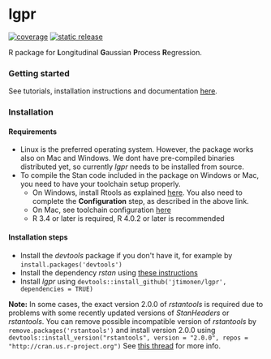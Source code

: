# lgpr
[![coverage](https://codecov.io/gh/jtimonen/lgpr/branch/development/graph/badge.svg)](https://codecov.io/gh/jtimonen/lgpr)
[![static release](https://zenodo.org/badge/DOI/10.5281/zenodo.3632542.svg)](https://doi.org/10.5281/zenodo.3632542)

R package for **L**ongitudinal **G**aussian **P**rocess **R**egression. 

### Getting started
See tutorials, installation instructions and documentation [here](https://jtimonen.github.io/lgpr-usage/index.html).

### Installation

#### Requirements

* Linux is the preferred operating system. However, the package works also on
  Mac and Windows. We dont have pre-compiled binaries distributed yet, so 
  currently *lgpr* needs to be installed from source. 
* To compile the Stan code included in the package on Windows or Mac, you need
  to have your toolchain setup properly. 
  -  On Windows, install Rtools as explained [here](https://github.com/stan-dev/rstan/wiki/Installing-RStan-from-source-on-Windows#configuration).   You also need to complete the **Configuration** step, as described in the
  above link.
  - On Mac, see toolchain configuration [here](https://github.com/stan-dev/rstan/wiki/Installing-RStan-from-source-on-a-Mac")
  - R 3.4 or later is required, R 4.0.2 or later is recommended

#### Installation steps 
* Install the *devtools* package if you don't have it, for example by `install.packages('devtools')`
* Install the dependency *rstan* using [these instructions](https://github.com/stan-dev/rstan/wiki/RStan-Getting-Started)
* Install *lgpr* using `devtools::install_github('jtimonen/lgpr', dependencies = TRUE)`

**Note:** In some cases, the exact version 2.0.0 of *rstantools* is required due
to problems with some recently updated versions of *StanHeaders* or *rstantools*.
You can remove possible incompatible version of *rstantools* by 
`remove.packages('rstantools')` and install version 2.0.0 using `devtools::install_version("rstantools", version = "2.0.0", repos = "http://cran.us.r-project.org")`
 See [this thread](https://github.com/stan-dev/rstantools/issues/76) for more info.
